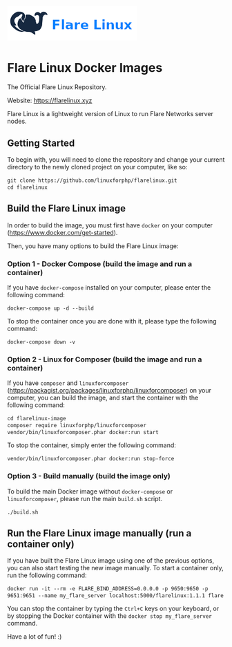 # [![Flare Linux Banner](data/logo.png)](https://flarelinux.xyz/)
# Flare Linux Docker Images

The Official Flare Linux Repository.

Website: https://flarelinux.xyz

Flare Linux is a lightweight version of Linux to run Flare Networks server nodes.

## Getting Started

To begin with, you will need to clone the repository and change your current directory
to the newly cloned project on your computer, like so:

```
git clone https://github.com/linuxforphp/flarelinux.git
cd flarelinux
```

## Build the Flare Linux image

In order to build the image, you must first have `docker` on your computer (https://www.docker.com/get-started).

Then, you have many options to build the Flare Linux image:

### Option 1 - Docker Compose (build the image and run a container)

If you have `docker-compose` installed on your computer, please enter the following command:

```
docker-compose up -d --build
```

To stop the container once you are done with it, please type the following command:

```
docker-compose down -v
```

### Option 2 - Linux for Composer (build the image and run a container)

If you have `composer` and `linuxforcomposer` (https://packagist.org/packages/linuxforphp/linuxforcomposer) on your computer, you can build the image, and start the container with the following command:

```
cd flarelinux-image
composer require linuxforphp/linuxforcomposer
vendor/bin/linuxforcomposer.phar docker:run start
```

To stop the container, simply enter the following command:

```
vendor/bin/linuxforcomposer.phar docker:run stop-force
```

### Option 3 - Build manually (build the image only)

To build the main Docker image without `docker-compose` or `linuxforcomposer`, please run the main `build.sh` script.

```
./build.sh
```

## Run the Flare Linux image manually (run a container only)

If you have built the Flare Linux image using one of the previous options,
you can also start testing the new image manually. To start a container only,
run the following command:

```
docker run -it --rm -e FLARE_BIND_ADDRESS=0.0.0.0 -p 9650:9650 -p 9651:9651 --name my_flare_server localhost:5000/flarelinux:1.1.1 flare
```

You can stop the container by typing the `Ctrl+C` keys on your keyboard, or by stopping the Docker container with the `docker stop my_flare_server` command.

Have a lot of fun! :)
